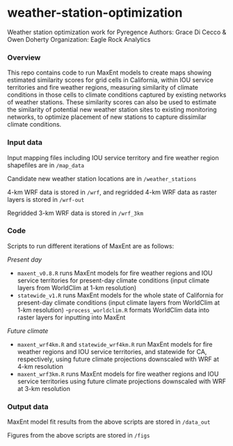 # weather-station-optimization
Weather station optimization work for Pyregence
Authors: Grace Di Cecco & Owen Doherty
Organization: Eagle Rock Analytics

### Overview

This repo contains code to run MaxEnt models to create maps showing estimated similarity scores for grid cells in California, within IOU service territories and fire weather regions, measuring similarity of climate conditions in those cells to climate conditions captured by existing networks of weather stations. These similarity scores can also be used to estimate the similarity of potential new weather station sites to existing monitoring networks, to optimize placement of new stations to capture dissimilar climate conditions.

### Input data

Input mapping files including IOU service territory and fire weather region shapefiles are in `/map_data`

Candidate new weather station locations are in `/weather_stations`

4-km WRF data is stored in `/wrf`, and regridded 4-km WRF data as raster layers is stored in `/wrf-out`

Regridded 3-km WRF data is stored in `/wrf_3km`

### Code

Scripts to run different iterations of MaxEnt are as follows:

*Present day*
- `maxent_v0.8.R` runs MaxEnt models for fire weather regions and IOU service territories for present-day climate conditions (input climate layers from WorldClim at 1-km resolution)
- `statewide_v1.R` runs MaxEnt models for the whole state of California for present-day climate conditions (input climate layers from WorldClim at 1-km resolution)
-`process_worldclim.R` formats WorldClim data into raster layers for inputting into MaxEnt

*Future climate*
- `maxent_wrf4km.R` and `statewide_wrf4km.R` run MaxEnt models for fire weather regions and IOU service territories, and statewide for CA, respectively, using future climate projections downscaled with WRF at 4-km resolution
- `maxent_wrf3km.R` runs MaxEnt models for fire weather regions and IOU service territories using future climate projections downscaled with WRF at 3-km resolution

### Output data

MaxEnt model fit results from the above scripts are stored in `/data_out`

Figures from the above scripts are stored in `/figs`

